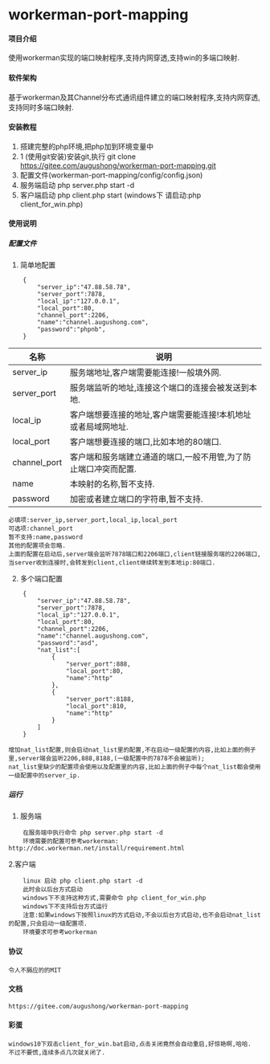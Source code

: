 # workerman-port-mapping

#### 项目介绍
使用workerman实现的端口映射程序,支持内网穿透,支持win的多端口映射.

#### 软件架构
基于workerman及其Channel分布式通讯组件建立的端口映射程序,支持内网穿透,支持同时多端口映射.


#### 安装教程

1. 搭建完整的php环境,把php加到环境变量中
2. 1 (使用git安装)安装git,执行
    git clone https://gitee.com/augushong/workerman-port-mapping.git
3. 配置文件(workerman-port-mapping/config/config.json)
4. 服务端启动
    php server.php start -d
5. 客户端启动 
    php client.php start
    (windows下 请启动:php client_for_win.php)

#### 使用说明

##### 配置文件
1. 简单地配置
```
    {
        "server_ip":"47.88.58.78",
        "server_port":7878,
        "local_ip":"127.0.0.1",
        "local_port":80,
        "channel_port":2206,
        "name":"channel.augushong.com",
        "password":"phpnb",
    }
```
|名称|说明|
|--|--|
|server_ip|服务端地址,客户端需要能连接!一般填外网.|
|server_port|服务端监听的地址,连接这个端口的连接会被发送到本地.|
|local_ip|客户端想要连接的地址,客户端需要能连接!本机地址或者局域网地址.|
|local_port|客户端想要连接的端口,比如本地的80端口.|
|channel_port|客户端和服务端建立通道的端口,一般不用管,为了防止端口冲突而配置.|
|name|本映射的名称,暂不支持.|
|password|加密或者建立端口的字符串,暂不支持.|
    必填项:server_ip,server_port,local_ip,local_port
    可选项:channel_port
    暂不支持:name,password
    其他的配置项会忽略.
    上面的配置在启动后,server端会监听7878端口和2206端口,client链接服务端的2206端口,当server收到连接时,会转发到client,client继续转发到本地ip:80端口.
2. 多个端口配置
```
    {
        "server_ip":"47.88.58.78",
        "server_port":7878,
        "local_ip":"127.0.0.1",
        "local_port":80,
        "channel_port":2206,
        "name":"channel.augushong.com",
        "password":"asd",
        "nat_list":[
            {
                "server_port":888,
                "local_port":80,
                "name":"http"
            },
            {
                "server_port":8188,
                "local_port":810,
                "name":"http"
            }
        ]
    }
```
    增加nat_list配置,则会启动nat_list里的配置,不在启动一级配置的内容,比如上面的例子里,server端会监听2206,888,8188,(一级配置中的7878不会被监听);
    nat_list里缺少的配置项会使用以及配置里的内容,比如上面的例子中每个nat_list都会使用一级配置中的server_ip.

##### 运行
1. 服务端

```
    在服务端中执行命令 php server.php start -d
    环境需要的配置可参考workerman: http://doc.workerman.net/install/requirement.html
```

2.客户端
```
    linux 启动 php client.php start -d
    此时会以后台方式启动
    windows下不支持这种方式,需要命令 php client_for_win.php
    windows下不支持后台方式运行
    注意:如果windows下按照linux的方式启动,不会以后台方式启动,也不会启动nat_list的配置,只会启动一级配置项.
    环境要求可参考workerman
```

#### 协议
    令人不膈应的的MIT

#### 文档
    https://gitee.com/augushong/workerman-port-mapping

#### 彩蛋
    windows10下双击client_for_win.bat启动,点击关闭竟然会自动重启,好惊艳啊,哈哈.
    不过不要慌,连续多点几次就关闭了.